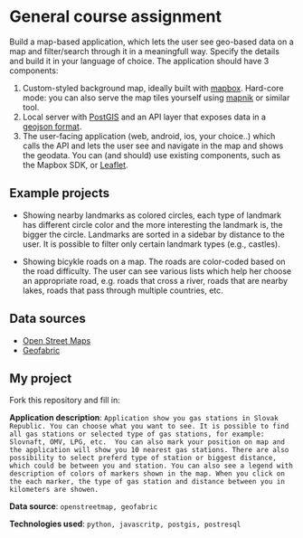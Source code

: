 # General course assignment

Build a map-based application, which lets the user see geo-based data on a map and filter/search through it in a meaningfull way. Specify the details and build it in your language of choice. The application should have 3 components:

1. Custom-styled background map, ideally built with [mapbox](http://mapbox.com). Hard-core mode: you can also serve the map tiles yourself using [mapnik](http://mapnik.org/) or similar tool.
2. Local server with [PostGIS](http://postgis.net/) and an API layer that exposes data in a [geojson format](http://geojson.org/).
3. The user-facing application (web, android, ios, your choice..) which calls the API and lets the user see and navigate in the map and shows the geodata. You can (and should) use existing components, such as the Mapbox SDK, or [Leaflet](http://leafletjs.com/).

## Example projects

- Showing nearby landmarks as colored circles, each type of landmark has different circle color and the more interesting the landmark is, the bigger the circle. Landmarks are sorted in a sidebar by distance to the user. It is possible to filter only certain landmark types (e.g., castles).

- Showing bicykle roads on a map. The roads are color-coded based on the road difficulty. The user can see various lists which help her choose an appropriate road, e.g. roads that cross a river, roads that are nearby lakes, roads that pass through multiple countries, etc.

## Data sources

- [Open Street Maps](https://www.openstreetmap.org/)
- [Geofabric](http://download.geofabrik.de/)

## My project

Fork this repository and fill in:

**Application description**: `Application show you gas stations in Slovak Republic. You can choose what you want to see. It is possible to find all gas stations or selected type of gas stations, for example: Slovnaft, OMV, LPG, etc. 
You can also mark your position on map and the application will show you 10 nearest gas stations. There are also possibility to select preferd type of station or biggest distance, which could be between you and station. You can also see a legend with description of colors of markers shown in the map. When you click on the each marker, the type of gas station and distance between you in kilometers are showen.`

**Data source**: `openstreetmap, geofabric`

**Technologies used**: `python, javascritp, postgis, postresql`
